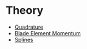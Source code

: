 # Theory

- [Quadrature](quadrature/quadrature.pdf)
- [Blade Element Momentum](bem/bem.pdf)
- [Splines](splines/splines.pdf)
